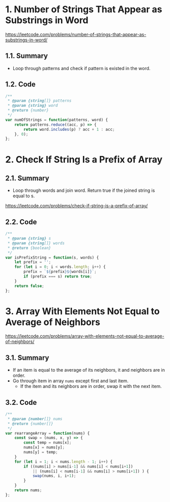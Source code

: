 # 1. Number of Strings That Appear as Substrings in Word

https://leetcode.com/problems/number-of-strings-that-appear-as-substrings-in-word/

## 1.1. Summary

 - Loop through patterns and check if pattern is existed in the word.

## 1.2. Code

```js
/**
 * @param {string[]} patterns
 * @param {string} word
 * @return {number}
 */
var numOfStrings = function(patterns, word) {
    return patterns.reduce((acc, p) => {
        return word.includes(p) ? acc + 1 : acc;
    }, 0);
};
```

# 2. Check If String Is a Prefix of Array

## 2.1. Summary

 - Loop through words and join word. Return true if the joined string is equal to s.

https://leetcode.com/problems/check-if-string-is-a-prefix-of-array/

## 2.2. Code

```js
/**
 * @param {string} s
 * @param {string[]} words
 * @return {boolean}
 */
var isPrefixString = function(s, words) {
    let prefix = '';
    for (let i = 0; i < words.length; i++) {
        prefix = `${prefix}${words[i]}`;
        if (prefix === s) return true;
    }
    return false;
};
```

# 3. Array With Elements Not Equal to Average of Neighbors

https://leetcode.com/problems/array-with-elements-not-equal-to-average-of-neighbors/

## 3.1. Summary
 - If an item is equal to the average of its neighbors, it and neighbors are in order.
 - Go through item in array `nums` except first and last item.
   - If the item and its neighbors are in order, swap it with the next item.

## 3.2. Code

```js
/**
 * @param {number[]} nums
 * @return {number[]}
 */
var rearrangeArray = function(nums) {
    const swap = (nums, x, y) => {
        const temp = nums[x];
        nums[x] = nums[y];
        nums[y] = temp;
    }
    for (let i = 1; i < nums.length - 1; i++) {
        if ((nums[i] > nums[i-1] && nums[i] < nums[i+1])
            || (nums[i] < nums[i-1] && nums[i] > nums[i+1]) ) {
            swap(nums, i, i+1);
        }
    }
    return nums;
};
```
